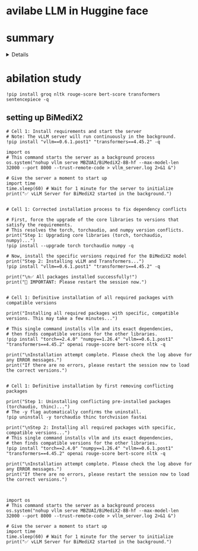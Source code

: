 
# avilabe LLM in Huggine face
# summary
<details>
1. bert-large-arabic

google-bert/bert-base-uncased

sentence-transformers/all-mpnet-base-v2

FacebookAI/roberta-large

neuralmind/bert-base-portuguese-cased

google-bert/bert-base-multilingual-cased

distilbert/distilbert-base-uncased

emilyalsentzer/Bio_ClinicalBERT

google-bert/bert-base-cased

microsoft/deberta-v3-base

microsoft/deberta-v3-large

google-bert/bert-base-chinese

opensearch-project/opensearch-neural-sparse-encoding-doc-v2-distill

albert/albert-base-v2

microsoft/deberta-v3-small

answerdotai/ModernBERT-base

distilbert/distilbert-base-multilingual-cased

google-bert/bert-base-german-cased

medicalai/ClinicalBERT

answerdotai/ModernBERT-large

hfl/chinese-roberta-wwm-ext

anferico/bert-for-patents

GroNLP/hateBERT

ehsanaghaei/SecureBERT

chandar-lab/NeoBERT

EuroBERT/EuroBERT-2.1B

s2w-ai/DarkBERT

airesearch/wangchanberta-base-wiki-newmm

nvidia/AMPLIFY_120M

Geotrend/distilbert-base-pt-cased

KoichiYasuoka/roberta-classical-chinese-base-char

facebook/esm2_t30_150M_UR50D

FacebookAI/xlm-roberta-base

FacebookAI/roberta-base

cross-encoder/ms-marco-MiniLM-L6-v2

FacebookAI/xlm-roberta-large

cardiffnlp/twitter-roberta-base-sentiment-latest

distilbert/distilbert-base-uncased-finetuned-sst-2-english

facebook/bart-large-mnli

facebook/esm2_t36_3B_UR50D

BAAI/bge-reranker-v2-m3

microsoft/mdeberta-v3-base

google-bert/bert-base-multilingual-uncased

almanach/camembert-base

facebook/esm2_t33_650M_UR50D

facebook/roberta-hate-speech-dynabench-r4-target

nlptown/bert-base-multilingual-uncased-sentiment

neulab/codebert-java

yiyanghkust/finbert-tone

ProsusAI/finbert

sentence-transformers/all-roberta-large-v1

cardiffnlp/twitter-xlm-roberta-base-sentiment

tomh/toxigen_hatebert

Xuhui/ToxDect-roberta-large

sentence-transformers/multi-qa-mpnet-base-dot-v1

distilbert/distilroberta-base

cross-encoder/ms-marco-MiniLM-L2-v2

microsoft/deberta-xlarge-mnli

microsoft/deberta-large-mnli

cross-encoder/ms-marco-MiniLM-L4-v2

lucadiliello/BLEURT-20-D12

google-bert/bert-large-uncased

TrustSafeAI/RADAR-Vicuna-7B

klue/roberta-base

nlpaueb/legal-bert-base-uncased

cardiffnlp/twitter-roberta-base-sentiment

cardiffnlp/twitter-roberta-base-offensive

gaunernst/bert-small-uncased

MoritzLaurer/DeBERTa-v3-base-mnli-fever-anli

cointegrated/rubert-tiny2

microsoft/deberta-base

cross-encoder/ms-marco-MiniLM-L12-v2

lxyuan/distilbert-base-multilingual-cased-sentiments-student

Shushant/nepaliBERT

aubmindlab/bert-base-arabertv02

nisuga/food_type_classification_model

FacebookAI/roberta-large-mnli

papluca/xlm-roberta-base-language-detection

blanchefort/rubert-base-cased-sentiment-rusentiment

j-hartmann/emotion-english-distilroberta-base

cross-encoder/ms-marco-TinyBERT-L2-v2

neulab/codebert-python

BAAI/bge-reranker-large

oliverguhr/german-sentiment-bert

jinaai/jina-reranker-v2-base-multilingual

MoritzLaurer/DeBERTa-v3-large-mnli-fever-anli-ling-wanli

tohoku-nlp/bert-base-japanese-whole-word-masking

ncbi/MedCPT-Cross-Encoder

microsoft/BiomedNLP-BiomedBERT-base-uncased-abstract

microsoft/deberta-v2-xlarge

SamLowe/roberta-base-go_emotions

ilsilfverskiold/classify-news-category-iptc

facebook/esm2_t6_8M_UR50D

cross-encoder/nli-deberta-v3-large

Rostlab/prot_bert

finiteautomata/beto-sentiment-analysis

vinai/phobert-base

finiteautomata/bertweet-base-sentiment-analysis

vectara/hallucination_evaluation_model

cross-encoder/nli-deberta-v3-base

E-MIMIC/inclusively-classification

cointegrated/rubert-base-cased-nli-threeway

microsoft/infoxlm-large

IDEA-CCNL/Taiyi-CLIP-Roberta-102M-Chinese

tabularisai/multilingual-sentiment-analysis

sileod/deberta-v3-base-tasksource-nli

cross-encoder/stsb-distilroberta-base

neuralmind/bert-large-portuguese-cased

sentence-transformers/all-distilroberta-v1

tals/albert-xlarge-vitaminc-mnli

blanchefort/rubert-base-cased-sentiment

nicholasKluge/ToxiGuardrail

meta-llama/Llama-Prompt-Guard-2-86M

dmis-lab/biobert-base-cased-v1.2

cmarkea/distilcamembert-base

s-nlp/roberta_toxicity_classifier

unitary/toxic-bert

mrm8488/distilroberta-finetuned-financial-news-sentiment-analysis

michellejieli/emotion_text_classifier

ElKulako/cryptobert

protectai/deberta-v3-base-prompt-injection-v2

jitesh/emotion-english

nlpaueb/legal-bert-small-uncased

jinaai/jina-reranker-v1-turbo-en

tohoku-nlp/bert-base-japanese-char-v2

westlake-repl/SaProt_650M_AF2

distilbert/distilbert-base-cased

joeddav/bart-large-mnli-yahoo-answers

DeepChem/ChemBERTa-77M-MLM

cardiffnlp/tweet-topic-21-multi

martin-ha/toxic-comment-model

ibm-research/MoLFormer-XL-both-10pct

dccuchile/bert-base-spanish-wwm-uncased

google-bert/bert-large-cased

siebert/sentiment-roberta-large-english

Djacon/rubert-tiny2-russian-emotion-detection

sismetanin/rubert-ru-sentiment-rusentiment

sentence-transformers/multi-qa-mpnet-base-cos-v1

KoalaAI/Text-Moderation

madhurjindal/autonlp-Gibberish-Detector-492513457

hkunlp/instructor-large

cross-encoder/mmarco-mMiniLMv2-L12-H384-v1

Arunavaonly/Bangla-twoclass-Sentiment-Analyzer

valhalla/distilbart-mnli-12-1

microsoft/BiomedNLP-BiomedBERT-base-uncased-abstract-fulltext

soleimanian/financial-roberta-large-sentiment

qandos0/SentimentArEng

bardsai/twitter-emotion-pl-base

eevvgg/bert-polish-sentiment-politics

Voicelab/herbert-base-cased-sentiment

iarfmoose/bert-base-cased-qa-evaluator

nie3e/sentiment-polish-gpt2-large

visegradmedia-emotion/Emotion_RoBERTa_polish6

nie3e/go-emotions-polish-gpt2-small-v0.0.1

CAMeL-Lab/bert-base-arabic-camelbert-mix-sentiment

circulus/koelectra-polite-v1

joeddav/xlm-roberta-large-xnli

typeform/distilbert-base-uncased-mnli

MoritzLaurer/mDeBERTa-v3-base-mnli-xnli

deepset/deberta-v3-base-injection

ixa-ehu/roberta-eus-euscrawl-large-cased

sentence-transformers/multi-qa-distilbert-cos-v1

unitary/unbiased-toxic-roberta

microsoft/BiomedVLP-CXR-BERT-specialized

mixedbread-ai/mxbai-rerank-xsmall-v1

nreimers/MiniLMv2-L6-H384-distilled-from-BERT-Large

ai-forever/ruBert-base

DunnBC22/ibert-roberta-base-Abusive_Or_Threatening_Speech

bhadresh-savani/distilbert-base-uncased-emotion

tohoku-nlp/bert-base-japanese-char

koheiduck/bert-japanese-finetuned-sentiment

dbmdz/bert-base-italian-xxl-cased

MoritzLaurer/deberta-v3-xsmall-zeroshot-v1.1-all-33

MoritzLaurer/deberta-v3-large-zeroshot-v2.0

huggingface/CodeBERTa-small-v1

hfl/chinese-bert-wwm

qanastek/51-languages-classifier

seyonec/ChemBERTa-zinc-base-v1

microsoft/deberta-v2-xlarge-mnli

kk08/CryptoBERT

vinai/bertweet-base

dccuchile/bert-base-spanish-wwm-cased

distilbert/distilbert-base-german-cased

opensearch-project/opensearch-neural-sparse-encoding-v2-distill

jinaai/jina-embeddings-v2-base-code

MilaNLProc/feel-it-italian-emotion

MilaNLProc/feel-it-italian-sentiment

Charangan/MedBERT

cardiffnlp/twitter-xlm-roberta-base-sentiment-multilingual

prithivida/parrot_adequacy_model

yikuan8/Clinical-Longformer

tohoku-nlp/bert-base-japanese

kykim/bert-kor-base

microsoft/graphcodebert-base

facebook/xlm-v-base

tohoku-nlp/bert-base-japanese-v2

arnosimons/astro-hep-bert

microsoft/BiomedVLP-CXR-BERT-general

klue/bert-base

naver/efficient-splade-VI-BT-large-query

Veggiee/roberta-base-gptq-4bit

zhihan1996/DNA_bert_6

Qdrant/Splade_PP_en_v1

facebook/esm2_t12_35M_UR50D

airesearch/wangchanberta-base-att-spm-uncased

hfl/chinese-roberta-wwm-ext-large

HooshvareLab/bert-fa-base-uncased

beomi/kcbert-base

KB/bert-base-swedish-cased

google-bert/bert-base-cased-finetuned-mrpc

julien-c/dummy-unknown
  
</details>



# abilation study


```
!pip install groq nltk rouge-score bert-score transformers sentencepiece -q
```


## setting up BiMediX2


```
# Cell 1: Install requirements and start the server
# Note: The vLLM server will run continuously in the background.
!pip install "vllm==0.6.1.post1" "transformers==4.45.2" -q

import os
# This command starts the server as a background process
os.system("nohup vllm serve MBZUAI/BiMediX2-8B-hf --max-model-len 32000 --port 8000 --trust-remote-code > vllm_server.log 2>&1 &")

# Give the server a moment to start up
import time
time.sleep(60) # Wait for 1 minute for the server to initialize
print("✅ vLLM Server for BiMediX2 started in the background.")


# Cell 1: Corrected installation process to fix dependency conflicts

# First, force the upgrade of the core libraries to versions that satisfy the requirements.
# This resolves the torch, torchaudio, and numpy version conflicts.
print("Step 1: Upgrading core libraries (torch, torchaudio, numpy)...")
!pip install --upgrade torch torchaudio numpy -q

# Now, install the specific versions required for the BiMediX2 model
print("Step 2: Installing vLLM and Transformers...")
!pip install "vllm==0.6.1.post1" "transformers==4.45.2" -q

print("\n✅ All packages installed successfully!")
print("🔴 IMPORTANT: Please restart the session now.")


# Cell 1: Definitive installation of all required packages with compatible versions

print("Installing all required packages with specific, compatible versions. This may take a few minutes...")

# This single command installs vllm and its exact dependencies,
# then finds compatible versions for the other libraries.
!pip install "torch==2.4.0" "numpy==1.26.4" "vllm==0.6.1.post1" "transformers==4.45.2" openai rouge-score bert-score nltk -q

print("\nInstallation attempt complete. Please check the log above for any ERROR messages.")
print("If there are no errors, please restart the session now to load the correct versions.")


# Cell 1: Definitive installation by first removing conflicting packages

print("Step 1: Uninstalling conflicting pre-installed packages (torchaudio, thinc)...")
# The -y flag automatically confirms the uninstall.
!pip uninstall -y torchaudio thinc torchvision fastai

print("\nStep 2: Installing all required packages with specific, compatible versions...")
# This single command installs vllm and its exact dependencies,
# then finds compatible versions for the other libraries.
!pip install "torch==2.4.0" "numpy==1.26.4" "vllm==0.6.1.post1" "transformers==4.45.2" openai rouge-score bert-score nltk -q

print("\nInstallation attempt complete. Please check the log above for any ERROR messages.")
print("If there are no errors, please restart the session now to load the correct versions.")



import os
# This command starts the server as a background process
os.system("nohup vllm serve MBZUAI/BiMediX2-8B-hf --max-model-len 32000 --port 8000 --trust-remote-code > vllm_server.log 2>&1 &")

# Give the server a moment to start up
import time
time.sleep(60) # Wait for 1 minute for the server to initialize
print("✅ vLLM Server for BiMediX2 started in the background.")
```
